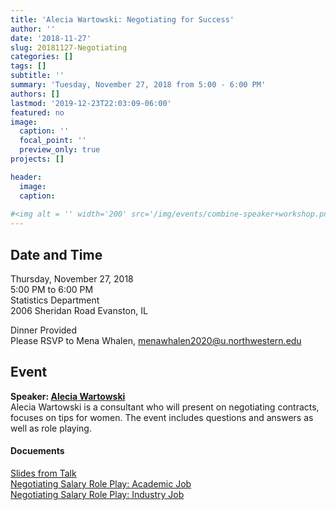 ```yaml
---
title: 'Alecia Wartowski: Negotiating for Success'
author: ''
date: '2018-11-27'
slug: 20181127-Negotiating
categories: []
tags: []
subtitle: ''
summary: 'Tuesday, November 27, 2018 from 5:00 - 6:00 PM'
authors: []
lastmod: '2019-12-23T22:03:09-06:00'
featured: no
image:
  caption: ''
  focal_point: ''
  preview_only: true
projects: []

header:
  image: 
  caption: 
  
#<img alt = '' width='200' src='/img/events/combine-speaker+workshop.png' align="right" style="margin: 0px 10px 0px 0px;"/>
---
```



## Date and Time  
Thursday, November 27, 2018  
5:00 PM to 6:00 PM   
Statistics Department  
2006 Sheridan Road
Evanston, IL  

Dinner Provided  
Please RSVP to Mena Whalen, menawhalen2020@u.northwestern.edu 


## Event  
**Speaker: [Alecia Wartowski](https://flipturnconsulting.com/who-we-are)**  
Alecia Wartowski is a consultant who will present on negotiating contracts, focuses on tips for women.  The event includes questions and answers as well as role playing.  

#### Docuements  
[Slides from Talk](Slides.pdf)  
[Negotiating Salary Role Play: Academic Job](Academic.pdf)  
[Negotiating Salary Role Play: Industry Job](Industry.pdf)  

